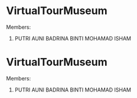 # VirtualTourMuseum
 
 Members:

 1. PUTRI AUNI BADRINA BINTI MOHAMAD ISHAM
 # VirtualTourMuseum
 
 Members:

 1. PUTRI AUNI BADRINA BINTI MOHAMAD ISHAM